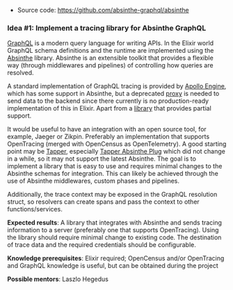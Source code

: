 * Source code: https://github.com/absinthe-graphql/absinthe

### Idea #1: Implement a tracing library for Absinthe GraphQL

[GraphQL](https://graphql.org/) is a modern query language for writing APIs. In the Elixir world GraphQL schema definitions and the runtime are implemented using the [Absinthe](https://hexdocs.pm/absinthe) library. Absinthe is an extensible toolkit that provides a flexible way (through middlewares and pipelines) of controlling how queries are resolved.

A standard implementation of GraphQL tracing is provided by [Apollo Engine](https://www.apollographql.com/docs/graph-manager/performance/#traces), which has some support in Absinthe, but a deprecated [proxy](https://www.apollographql.com/docs/references/engine-proxy/) is needed to send data to the backend since there currently is no production-ready implementation of this in Elixir. Apart from a [library](https://github.com/maartenvanvliet/absinthe_trace_reporter) that provides partial support.

It would be useful to have an integration with an open source tool, for example, Jaeger or Zikpin. Preferably an implementation that supports OpenTracing (merged with OpenCensus as OpenTelemetry). A good starting point may be [Tapper](https://github.com/Financial-Times/tapper), especially [Tapper Absinthe Plug](https://hexdocs.pm/tapper_absinthe_plug/readme.html) which did not change in a while, so it may not support the latest Absinthe. The goal is to implement a library that is easy to use and requires minimal changes to the Absinthe schemas for integration. This can likely be achieved through the use of Absinthe middlewares, custom phases and pipelines.

Additionally, the trace context may be exposed in the GraphQL resolution struct, so resolvers can create spans and pass the context to other functions/services.

**Expected results**: A library that integrates with Absinthe and sends tracing information to a server (preferably one that supports OpenTracing). Using the library should require minimal change to existing code. The destination of trace data and the required credentials should be configurable.

**Knowledge prerequisites**: Elixir required; OpenCensus and/or OpenTracing and GraphQL knowledge is useful, but can be obtained during the project

**Possible mentors**: Laszlo Hegedus